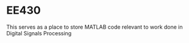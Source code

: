 # EE430

This serves as a place to store MATLAB code relevant to work done in Digital Signals Processing
